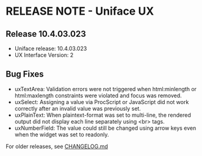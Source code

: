 # RELEASE NOTE - Uniface UX

## Release 10.4.03.023
- Uniface release: 10.4.03.023
- UX Interface Version: 2

## Bug Fixes
- uxTextArea: Validation errors were not triggered when html:minlength or html:maxlength constraints were violated and focus was removed.
- uxSelect: Assigning a value via ProcScript or JavaScript did not work correctly after an invalid value was previously set. 
- uxPlainText: When plaintext-format was set to multi-line, the rendered output did not display each line separately using \<br> tags.
- uxNumberField: The value could still be changed using arrow keys even when the widget was set to readonly.


For older releases, see [CHANGELOG.md](CHANGELOG.md)
